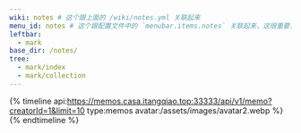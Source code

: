 ```yaml
---
wiki: notes # 这个跟上面的 /wiki/notes.yml 关联起来
menu_id: notes # 这个跟配置文件中的 `menubar.items.notes` 关联起来，这很重要，如果没有这个，就像普通的wiki项目一样了
leftbar:
  - mark
base_dir: /notes/
tree:
  - mark/index
  - mark/collection
---
```


{% timeline api:https://memos.casa.itangqiao.top:33333/api/v1/memo?creatorId=1&limit=10 type:memos avatar:/assets/images/avatar2.webp %}
{% endtimeline %}

<!-- {% timeline api:https://api.github.com/repos/itangqiao/mark/issues %}{% endtimeline %} -->